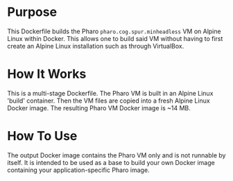 # Purpose

This Dockerfile builds the Pharo ```pharo.cog.spur.minheadless``` VM on
Alpine Linux within Docker. This allows one to build said VM without having
to first create an Alpine Linux installation such as through VirtualBox.

# How It Works

This is a multi-stage Dockerfile. The Pharo VM is built in an Alpine Linux
'build' container. Then the VM files are copied into a fresh Alpine Linux
Docker image. The resulting Pharo VM Docker image is ~14 MB.

# How To Use

The output Docker image contains the Pharo VM only and is not runnable by
itself. It is intended to be used as a base to build your own Docker image
containing your application-specific Pharo image.


